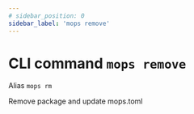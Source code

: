 ```yaml
---
# sidebar_position: 0
sidebar_label: 'mops remove'
---
```


# CLI command `mops remove`

Alias `mops rm`

Remove package and update mops.toml